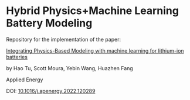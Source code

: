# Hybrid Physics+Machine Learning Battery Modeling
Repository for the implementation of the paper:

[Integrating Physics-Based Modeling with machine learning for lithium-ion batteries](https://www.sciencedirect.com/science/article/pii/S030626192201546X)

by Hao Tu, Scott Moura, Yebin Wang, Huazhen Fang

Applied Energy

DOI: [10.1016/j.apenergy.2022.120289](https://doi.org/10.1016/j.apenergy.2022.120289.)
